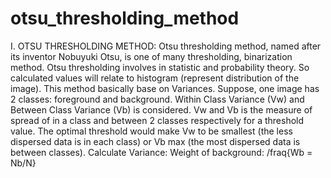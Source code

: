 # otsu_thresholding_method
I.	OTSU THRESHOLDING METHOD:
Otsu thresholding method, named after its inventor Nobuyuki Otsu, is one of many thresholding, binarization method. 
Otsu thresholding involves in statistic and probability theory. So calculated values will relate to histogram (represent distribution of the image). This method basically base on Variances. Suppose, one image has 2 classes: foreground and background. Within Class Variance (Vw) and Between Class Variance (Vb) is considered. 
Vw and Vb is the measure of spread of in a class and between 2 classes respectively for a threshold value. The optimal threshold would make Vw to be smallest (the less dispersed data is in each class) or Vb max (the most dispersed data is between classes). 
Calculate Variance:
Weight of background: /fraq{Wb = Nb/N}
